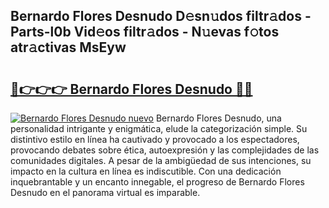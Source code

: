 ## Bernardo Flores Desnudo D𝚎sn𝚞dos filtr𝚊dos - Parts-l0b Vid𝚎os filtr𝚊dos - N𝚞evas f𝚘tos atr𝚊ctivas MsEyw

# <h2><a href="http://mb8zfz8.tromn.icu/?c=Bernardo+Flores+Desnudo">🔗👉👉👉 Bernardo Flores Desnudo 🔗🔗</a></h2>

[![Bernardo Flores Desnudo nuevo](https://i.imgur.com/pEAQMta.gif)](http://mb8zfz8.tromn.icu/?c=Bernardo+Flores+Desnudo)
Bernardo Flores Desnudo, una personalidad intrigante y enigmática, elude la categorización simple. Su distintivo estilo en línea ha cautivado y provocado a los espectadores, provocando debates sobre ética, autoexpresión y las complejidades de las comunidades digitales. A pesar de la ambigüedad de sus intenciones, su impacto en la cultura en línea es indiscutible. Con una dedicación inquebrantable y un encanto innegable, el progreso de Bernardo Flores Desnudo en el panorama virtual es imparable.
